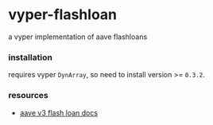 # vyper-flashloan

a vyper implementation of aave flashloans

### installation

requires vyper `DynArray`, so need to install version >= `0.3.2`.

### resources 

- [aave v3 flash loan docs](https://docs.aave.com/developers/v/1.0/tutorials/performing-a-flash-loan)
